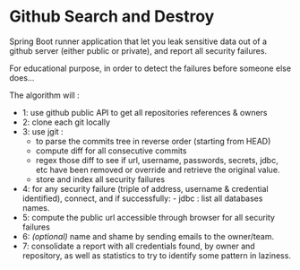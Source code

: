 # Github Search and Destroy
Spring Boot runner application that let you leak sensitive data out of a github server (either 
public or private), and report all security failures.

For educational purpose, in order to detect the failures before someone else does... 

The algorithm will :
 - 1: use github public API to get all repositories references & owners
 - 2: clone each git locally
 - 3: use jgit : 
    - to parse the commits tree in reverse order (starting from HEAD)
    - compute diff for all consecutive commits
    - regex those diff to see if url, username, passwords, secrets, jdbc, etc have been 
      removed or override and retrieve the original value.
    - store and index all security failures
 - 4: for any security failure (triple of address, username & credential identified), 
   connect, and if successfully: 
	   - jdbc : list all databases names. 
 - 5: compute the public url accessible through browser for all security failures
 - 6: *(optional)* name and shame by sending emails to the owner/team.
 - 7: consolidate a report with all credentials found, by owner and repository, as well 
   as statistics to try to identify some pattern in laziness. 